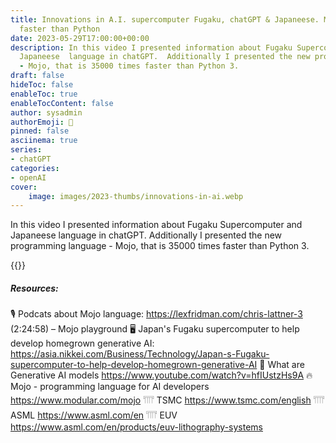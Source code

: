```yaml
---
title: Innovations in A.I. supercomputer Fugaku, chatGPT & Japaneese. Mojo language
  faster than Python
date: 2023-05-29T17:00:00+00:00
description: In this video I presented information about Fugaku Supercomputer and
  Japaneese  language in chatGPT.  Additionally I presented the new programming language
  - Mojo, that is 35000 times faster than Python 3.
draft: false
hideToc: false
enableToc: true
enableTocContent: false
author: sysadmin
authorEmoji: 🐧
pinned: false
asciinema: true
series:
- chatGPT
categories:
- openAI
cover:
    image: images/2023-thumbs/innovations-in-ai.webp
---
```

In this video I presented information about Fugaku Supercomputer and Japaneese  language in chatGPT.  Additionally I presented the new programming language - Mojo, that is 35000 times faster than Python 3.

{{<youtube JcC-TfXHeeo>}}

##### Resources:

🎙️ Podcats about Mojo language: https://lexfridman.com/chris-lattner-3 (2:24:58) – Mojo playground
🖥️ Japan's Fugaku supercomputer to help develop homegrown generative AI: 
https://asia.nikkei.com/Business/Technology/Japan-s-Fugaku-supercomputer-to-help-develop-homegrown-generative-AI
🤖 What are Generative AI models https://www.youtube.com/watch?v=hfIUstzHs9A
🔥 Mojo - programming language for AI developers https://www.modular.com/mojo
𓇲 TSMC https://www.tsmc.com/english
𓇲 ASML https://www.asml.com/en
𓇲 EUV https://www.asml.com/en/products/euv-lithography-systems

